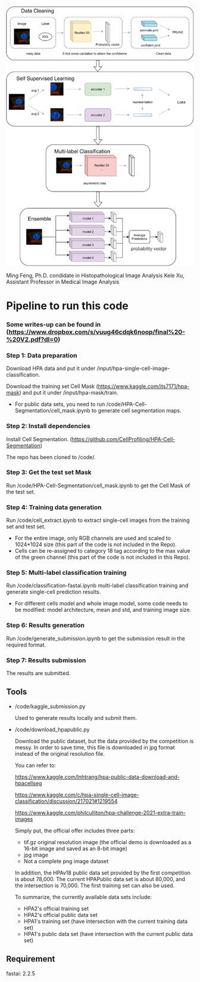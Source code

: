 <img src="./figure/architecture.png" width="700px"></img>



Ming Feng,  Ph.D. condidate in Histopathological Image Analysis
Kele Xu, Assistant Professor in Medical Image Analysis


# Pipeline to run this code

### Some writes-up can be found in (https://www.dropbox.com/s/vuug46cdqk6noop/final%20-%20V2.pdf?dl=0)

### Step 1: Data preparation

Download HPA data and put it under /input/hpa-single-cell-image-classification.

Download the training set Cell Mask (https://www.kaggle.com/its7171/hpa-mask) and put it under /input/hpa-mask/train.

* For public data sets, you need to run /code/HPA-Cell-Segmentation/cell_mask.ipynb to generate cell segmentation maps.



### Step 2: Install dependencies

Install Cell Segmentation. (https://github.com/CellProfiling/HPA-Cell-Segmentation)

The repo has been cloned to /code/.



### Step 3: Get the test set Mask

Run /code/HPA-Cell-Segmentation/cell_mask.ipynb to get the Cell Mask of the test set.



### Step 4: Training data generation

Run /code/cell_extract.ipynb to extract single-cell images from the training set and test set.

* For the entire image, only RGB channels are used and scaled to 1024*1024 size (this part of the code is not included in the Repo).
* Cells can be re-assigned to category 18 tag according to the max value of the green channel (this part of the code is not included in this Repo).



### Step 5: Multi-label classification training

Run /code/classification-fastai.ipynb multi-label classification training and generate single-cell prediction results.

* For different cells model and whole image model, some code needs to be modified: model architecture, mean and std, and training image size.



### Step 6: Results generation

Run /code/generate_submission.ipynb to get the submission result in the required format.



### Step 7: Results submission

The results are submitted.



## Tools

* /code/kaggle_submission.py

  Used to generate results locally and submit them.

* /code/download_hpapublic.py

  Download the public dataset, but the data provided by the competition is messy. In order to save time, this file is downloaded in jpg format instead of the original resolution file.

  You can refer to:

  https://www.kaggle.com/lnhtrang/hpa-public-data-download-and-hpacellseg

  https://www.kaggle.com/c/hpa-single-cell-image-classification/discussion/217021#1219554

  https://www.kaggle.com/philculliton/hpa-challenge-2021-extra-train-images

  Simply put, the official offer includes three parts:

  * tif.gz original resolution image (the official demo is downloaded as a 16-bit image and saved as an 8-bit image)
  * jpg image
  * Not a complete png image dataset

  In addition, the HPAv18 public data set provided by the first competition is about 78,000. The current HPAPublic data set is about 80,000, and the intersection is 70,000. The first training set can also be used.

  To summarize, the currently available data sets include:

  * HPA2's official training set
  * HPA2's official public data set
  * HPA1's training set (have intersection with the current training data set)
  * HPA1's public data set (have intersection with the current public data set)

  

## Requirement

fastai: 2.2.5
